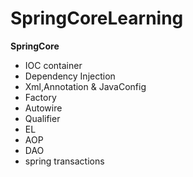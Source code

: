 # SpringCoreLearning
****SpringCore****
- IOC container
- Dependency Injection
- Xml,Annotation & JavaConfig
- Factory
- Autowire
- Qualifier
- EL
- AOP
- DAO
- spring transactions


